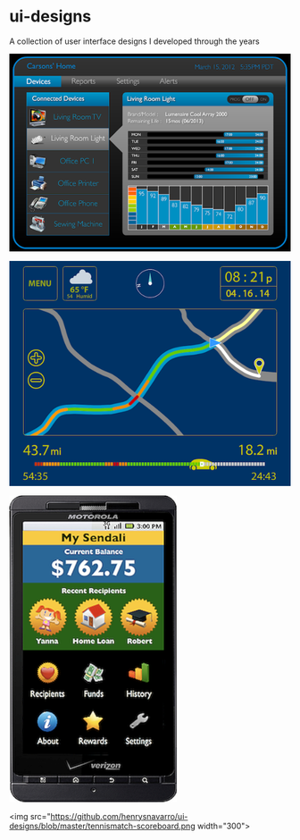 # ui-designs
A collection of user interface designs I developed through the years

![alt text](https://github.com/henrysnavarro/ui-designs/blob/master/HomeControl.png "Home Control App UI Concept")

![alt text](https://github.com/henrysnavarro/ui-designs/blob/master/vehicleNav.png "Vehicle Navigation UI Concept")

<img src="https://github.com/henrysnavarro/ui-designs/blob/master/sendalimobileapp.png" width="300">

<img src="https://github.com/henrysnavarro/ui-designs/blob/master/tennismatch-scoreboard.png width="300">

